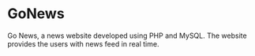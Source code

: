 # GoNews
Go News, a news website developed using PHP and MySQL. The website provides the users with news feed in real time.
